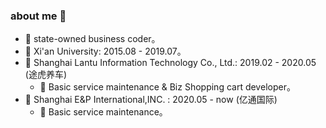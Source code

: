 ### about me 👋

- 🔭 state-owned business coder。
- 🌱 Xi'an University: 2015.08 - 2019.07。
- 🍉 Shanghai Lantu Information Technology Co., Ltd.: 2019.02 - 2020.05 (途虎养车)
  - 🏃‍ Basic service maintenance & Biz Shopping cart developer。
- 🍎 Shanghai E&P International,INC.                : 2020.05 - now      (亿通国际)
  - 🏃‍ Basic service maintenance。
